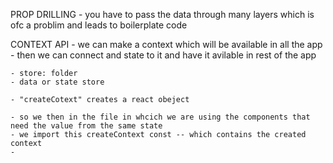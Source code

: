 PROP DRILLING
    - you have to pass the data through many layers which is ofc a problim and leads to boilerplate code

CONTEXT API 
    - we can make a context which will be available in all the app 
    - then we can connect and state to it and have it avilable in rest of the app

    - store: folder
    - data or state store

    - "createCotext" creates a react obeject 

    - so we then in the file in whcich we are using the components that need the value from the same state
    - we import this createContext const -- which contains the created context 
    - 